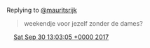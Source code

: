 Replying to [@mauritsrijk](https://twitter.com/mauritsrijk/status/913655637032210432)

> weekendje voor jezelf zonder de dames?

<img src="../../media/tweet.ico" width="12" /> [Sat Sep 30 13:03:05 +0000 2017](https://twitter.com/DromerDenker/status/914113369535369216)